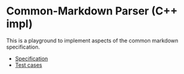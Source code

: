 # Common-Markdown Parser (C++ impl)

This is a playground to implement aspects of the common markdown specification.

* [Specification](https://spec.commonmark.org/0.31.2)
* [Test cases](https://spec.commonmark.org/0.31.2/spec.json)
